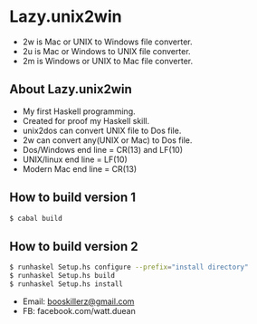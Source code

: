 # Lazy.unix2win
- 2w is Mac or UNIX to Windows file converter.
- 2u is Mac or Windows to UNIX file converter.
- 2m is Windows or UNIX to Mac file converter.

## About Lazy.unix2win
- My first Haskell programming.
- Created for proof my Haskell skill.
- unix2dos can convert UNIX file to Dos file.
- 2w can convert any(UNIX or Mac) to Dos file.
- Dos/Windows end line = CR(13) and LF(10)
- UNIX/linux end line = LF(10)
- Modern Mac end line = CR(13)

## How to build version 1
```sh
$ cabal build
```
## How to build version 2
```sh
$ runhaskel Setup.hs configure --prefix="install directory"
$ runhaskel Setup.hs build
$ runhaskel Setup.hs install
```


- Email: booskillerz@gmail.com
- FB: facebook.com/watt.duean
